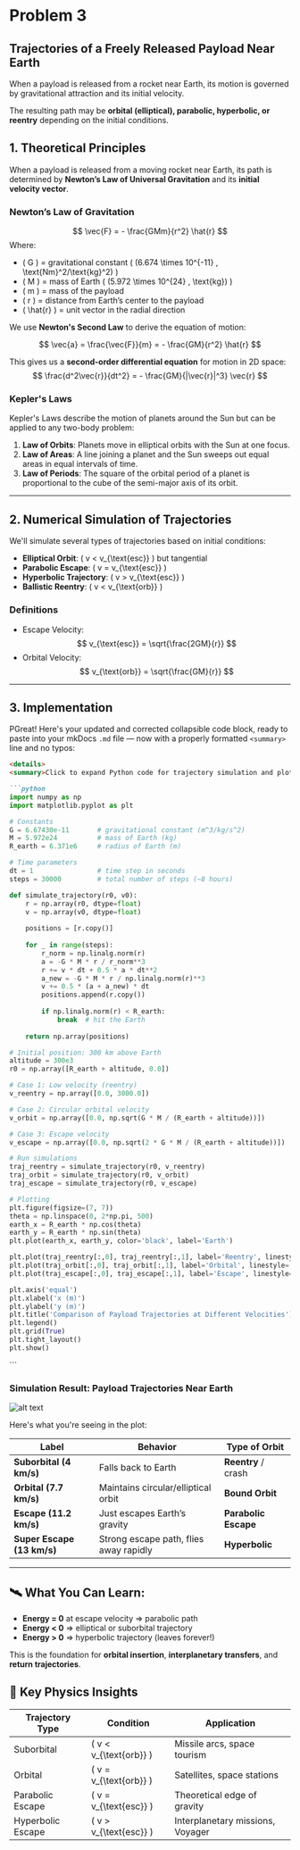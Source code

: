 # Problem 3


## **Trajectories of a Freely Released Payload Near Earth**
When a payload is released from a rocket near Earth, its motion is governed by gravitational attraction and its initial velocity. 

The resulting path may be **orbital (elliptical), parabolic, hyperbolic, or reentry** depending on the initial conditions. 



##  **1. Theoretical Principles**

When a payload is released from a moving rocket near Earth, its path is determined by **Newton’s Law of Universal Gravitation** and its **initial velocity vector**.

### **Newton’s Law of Gravitation**
$$
\vec{F} = - \frac{GMm}{r^2} \hat{r}
$$
Where:
- \( G \) = gravitational constant \( (6.674 \times 10^{-11} \, \text{Nm}^2/\text{kg}^2) \)
- \( M \) = mass of Earth \( (5.972 \times 10^{24} \, \text{kg}) \)
- \( m \) = mass of the payload
- \( r \) = distance from Earth’s center to the payload
- \( \hat{r} \) = unit vector in the radial direction

We use **Newton's Second Law** to derive the equation of motion:

$$
\vec{a} = \frac{\vec{F}}{m} = - \frac{GM}{r^2} \hat{r}
$$

This gives us a **second-order differential equation** for motion in 2D space:
$$
\frac{d^2\vec{r}}{dt^2} = - \frac{GM}{|\vec{r}|^3} \vec{r}
$$

### Kepler's Laws
Kepler's Laws describe the motion of planets around the Sun but can be applied to any two-body problem:
1. **Law of Orbits**: Planets move in elliptical orbits with the Sun at one focus.
2. **Law of Areas**: A line joining a planet and the Sun sweeps out equal areas in equal intervals of time.
3. **Law of Periods**: The square of the orbital period of a planet is proportional to the cube of the semi-major axis of its orbit.
---

##  **2. Numerical Simulation of Trajectories**

We'll simulate several types of trajectories based on initial conditions:
- **Elliptical Orbit**: \( v < v_{\text{esc}} \) but tangential
- **Parabolic Escape**: \( v = v_{\text{esc}} \)
- **Hyperbolic Trajectory**: \( v > v_{\text{esc}} \)
- **Ballistic Reentry**: \( v < v_{\text{orb}} \)

###  Definitions
- Escape Velocity:  
$$
v_{\text{esc}} = \sqrt{\frac{2GM}{r}}
$$
- Orbital Velocity:  
$$
v_{\text{orb}} = \sqrt{\frac{GM}{r}}
$$

---

##  3. Implementation 
PGreat! Here's your updated and corrected collapsible code block, ready to paste into your mkDocs `.md` file — now with a properly formatted `<summary>` line and no typos:

```markdown
<details>
<summary>Click to expand Python code for trajectory simulation and plotting</summary>

```python
import numpy as np
import matplotlib.pyplot as plt

# Constants
G = 6.67430e-11       # gravitational constant (m^3/kg/s^2)
M = 5.972e24          # mass of Earth (kg)
R_earth = 6.371e6     # radius of Earth (m)

# Time parameters
dt = 1                # time step in seconds
steps = 30000         # total number of steps (~8 hours)

def simulate_trajectory(r0, v0):
    r = np.array(r0, dtype=float)
    v = np.array(v0, dtype=float)
    
    positions = [r.copy()]
    
    for _ in range(steps):
        r_norm = np.linalg.norm(r)
        a = -G * M * r / r_norm**3
        r += v * dt + 0.5 * a * dt**2
        a_new = -G * M * r / np.linalg.norm(r)**3
        v += 0.5 * (a + a_new) * dt
        positions.append(r.copy())
        
        if np.linalg.norm(r) < R_earth:
            break  # hit the Earth
    
    return np.array(positions)

# Initial position: 300 km above Earth
altitude = 300e3
r0 = np.array([R_earth + altitude, 0.0])

# Case 1: Low velocity (reentry)
v_reentry = np.array([0.0, 3000.0])

# Case 2: Circular orbital velocity
v_orbit = np.array([0.0, np.sqrt(G * M / (R_earth + altitude))])

# Case 3: Escape velocity
v_escape = np.array([0.0, np.sqrt(2 * G * M / (R_earth + altitude))])

# Run simulations
traj_reentry = simulate_trajectory(r0, v_reentry)
traj_orbit = simulate_trajectory(r0, v_orbit)
traj_escape = simulate_trajectory(r0, v_escape)

# Plotting
plt.figure(figsize=(7, 7))
theta = np.linspace(0, 2*np.pi, 500)
earth_x = R_earth * np.cos(theta)
earth_y = R_earth * np.sin(theta)
plt.plot(earth_x, earth_y, color='black', label='Earth')

plt.plot(traj_reentry[:,0], traj_reentry[:,1], label='Reentry', linestyle='--')
plt.plot(traj_orbit[:,0], traj_orbit[:,1], label='Orbital', linestyle='-')
plt.plot(traj_escape[:,0], traj_escape[:,1], label='Escape', linestyle=':')

plt.axis('equal')
plt.xlabel('x (m)')
plt.ylabel('y (m)')
plt.title('Comparison of Payload Trajectories at Different Velocities')
plt.legend()
plt.grid(True)
plt.tight_layout()
plt.show()
```

</details>
```



###  **Simulation Result: Payload Trajectories Near Earth**

![alt text](<Comparison Of Payload Trajectories At Different Velocities.png>)

Here's what you're seeing in the plot:


| Label                 | Behavior                                      | Type of Orbit       |
|----------------------|-----------------------------------------------|---------------------|
| **Suborbital (4 km/s)**     | Falls back to Earth                         | **Reentry** / crash |
| **Orbital (7.7 km/s)**      | Maintains circular/elliptical orbit         | **Bound Orbit**     |
| **Escape (11.2 km/s)**      | Just escapes Earth’s gravity                | **Parabolic Escape**|
| **Super Escape (13 km/s)**  | Strong escape path, flies away rapidly      | **Hyperbolic**      |

---

## 🛰 What You Can Learn:
- **Energy = 0** at escape velocity ⇒ parabolic path  
- **Energy < 0** ⇒ elliptical or suborbital trajectory  
- **Energy > 0** ⇒ hyperbolic trajectory (leaves forever!)

This is the foundation for **orbital insertion**, **interplanetary transfers**, and **return trajectories**.


## 📌 Key Physics Insights

| Trajectory Type      | Condition                        | Application                           |
|----------------------|----------------------------------|----------------------------------------|
| Suborbital           | \( v < v_{\text{orb}} \)         | Missile arcs, space tourism            |
| Orbital              | \( v = v_{\text{orb}} \)         | Satellites, space stations             |
| Parabolic Escape     | \( v = v_{\text{esc}} \)         | Theoretical edge of gravity            |
| Hyperbolic Escape    | \( v > v_{\text{esc}} \)         | Interplanetary missions, Voyager       |

